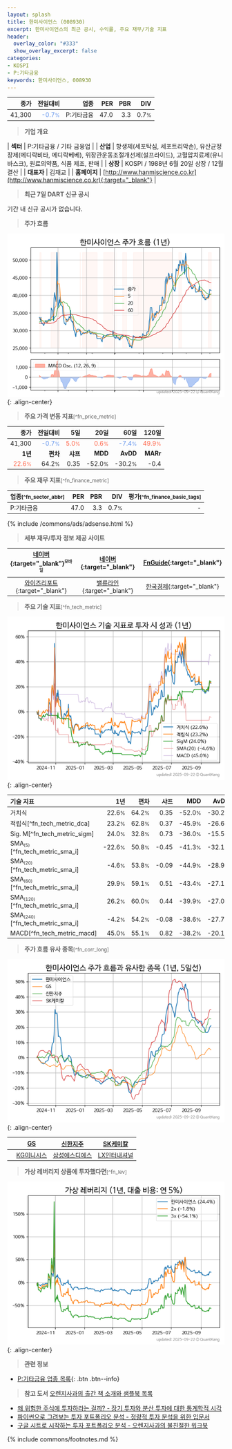 ```yaml
---
layout: splash
title: 한미사이언스 (008930)
excerpt: 한미사이언스의 최근 공시, 수익률, 주요 재무/기술 지표
header:
  overlay_color: "#333"
  show_overlay_excerpt: false
categories:
- KOSPI
- P:기타금융
keywords: 한미사이언스, 008930
---
```


| **종가** | **전일대비** | **업종** | **PER** | **PBR** | **DIV** |
| -------: | -----------: | -------: | ------: | ------: | ------: |
| 41,300 | <span style="color: cornflowerblue">-0.7<small>%</small></span> | P:기타금융 | 47.0 | 3.3 | 0.7<small>%</small> |

<!-- more -->


> **기업 개요**<a id="company"></a>

| <span style="white-space:nowrap;">**섹터**</span> | P:기타금융 / 기타 금융업 |
| <span style="white-space:nowrap;">**산업**</span> | 항생제(세포탁심, 세포트리악손), 유산균정장제(메디락비타, 메디락베베), 위장관운동조절개선제(설프라이드), 고혈압치료제(유니바스크), 원료의약품, 식품 제조, 판매 |
| <span style="white-space:nowrap;">**상장**</span> | KOSPI / 1988년 6월 20일 상장 / 12월 결산 |
| <span style="white-space:nowrap;">**대표자**</span> | 김재교 |
| <span style="white-space:nowrap;">**홈페이지**</span> | [http://www.hanmiscience.co.kr](http://www.hanmiscience.co.kr){:target="_blank"} |


> **최근 7일 DART 신규 공시**<a id="dart"></a>

기간 내 신규 공시가 없습니다.


> **주가 흐름**<a id="price"></a>

![008930](/stock/images/008930.png){: .align-center}


> **주요 가격 변동 지표**<small>[^fn_price_metric]</small>

| **종가** | **전일대비** | **5일** | **20일** | **60일** | **120일** |
| -------: | -----------: | ------: | -------: | -------: | --------: |
| 41,300 | <span style="color: cornflowerblue">-0.7<small>%</small></span> | <span style="color: tomato">5.0<small>%</small></span> | <span style="color: tomato">0.6<small>%</small></span> | <span style="color: cornflowerblue">-7.4<small>%</small></span> | <span style="color: tomato">49.9<small>%</small></span> |
| **1년** | **편차** | **샤프** | **MDD** | **AvDD** | **MARr** |
| <span style="color: tomato">22.6<small>%</small></span> | 64.2<small>%</small> | 0.35 | -52.0<small>%</small> | -30.2<small>%</small> | -0.4 |


> **주요 재무 지표**<small>[^fn_finance_metric]</small>

| **업종**<small>[^fn_sector_abbr]</small> | **PER** | **PBR** | **DIV** | **평가**<small>[^fn_finance_basic_tags]</small> |
| :--------------------------------------- | ------: | ------: | ------: | ----------------------------------------------: |
| P:기타금융 | 47.0 | 3.3 | 0.7<small>%</small> | - |



{% include /commons/ads/adsense.html %}

> **세부 재무/투자 정보 제공 사이트**

| [네이버](https://m.stock.naver.com/domestic/stock/008930/finance/summary){:target="_blank"}<sup><small>모바일</small></sup> | [네이버](https://finance.naver.com/item/coinfo.naver?code=008930){:target="_blank"} | [FnGuide](https://comp.fnguide.com/SVO2/ASP/SVD_Invest.asp?gicode=A008930&MenuYn=Y){:target="_blank"} |
| :---: | :---: | :---: |
| [와이즈리포트](https://comp.wisereport.co.kr/company/c1040001.aspx?cmp_cd=008930){:target="_blank"} | [밸류라인](https://www.valueline.co.kr/finance/summary/008930){:target="_blank"} | [한국경제](https://markets.hankyung.com/stock/008930/financial-summary){:target="_blank"} |


> **주요 기술 지표**<small>[^fn_tech_metric]</small>


![008930](/stock/images/008930_tech.png){: .align-center}

| **기술 지표** | **1년** | **편차** | **샤프** | **MDD** | **AvDD** |
| :------------ | ------: | -----------: | -------: | ------: | -------: |
| 거치식 | 22.6<small>%</small> | 64.2<small>%</small> | 0.35 | -52.0<small>%</small> | -30.2<small>%</small> |
| 적립식[^fn_tech_metric_dca] | 23.2<small>%</small> | 62.8<small>%</small> | 0.37 | -45.9<small>%</small> | -26.6<small>%</small> |
| Sig. M[^fn_tech_metric_sigm] | 24.0<small>%</small> | 32.8<small>%</small> | 0.73 | -36.0<small>%</small> | -15.5<small>%</small> |
| SMA<small><sub>(5)</sub></small>[^fn_tech_metric_sma_i] | -22.6<small>%</small> | 50.8<small>%</small> | -0.45 | -41.3<small>%</small> | -32.1<small>%</small> |
| SMA<small><sub>(20)</sub></small>[^fn_tech_metric_sma_i] | -4.6<small>%</small> | 53.8<small>%</small> | -0.09 | -44.9<small>%</small> | -28.9<small>%</small> |
| SMA<small><sub>(60)</sub></small>[^fn_tech_metric_sma_i] | 29.9<small>%</small> | 59.1<small>%</small> | 0.51 | -43.4<small>%</small> | -27.1<small>%</small> |
| SMA<small><sub>(120)</sub></small>[^fn_tech_metric_sma_i] | 26.2<small>%</small> | 60.0<small>%</small> | 0.44 | -39.9<small>%</small> | -27.0<small>%</small> |
| SMA<small><sub>(240)</sub></small>[^fn_tech_metric_sma_i] | -4.2<small>%</small> | 54.2<small>%</small> | -0.08 | -38.6<small>%</small> | -27.7<small>%</small> |
| MACD[^fn_tech_metric_macd] | 45.0<small>%</small> | 55.1<small>%</small> | 0.82 | -38.2<small>%</small> | -20.1<small>%</small> |


> **주가 흐름 유사 종목**<a id="corr"></a><small>[^fn_corr_long]</small>

![008930](/stock/images/008930_corr.png){: .align-center}

|       | [GS](/078930/) | [신한지주](/055550/) | [SK케미칼](/285130/) |
| :---: | :------------------------------------: | :------------------------------------: | :------------------------------------: |
|       | [KG이니시스](/035600/) | [삼성에스디에스](/018260/) | [LX인터내셔널](/001120/) |


> **가상 레버리지 상품에 투자했다면**<a id="2x"></a><small>[^fn_lev]</small>

![008930](/stock/images/008930_2x.png){: .align-center}


> **관련 정보**

- [P:기타금융 업종 목록](/stats/sector/kospi_업종_기타금융_종목/){: .btn .btn--info}

> **참고 도서** [오렌지사과의 출간 책 소개와 샘플북 목록](https://kongdori.tistory.com/691)

- [왜 위험한 주식에 투자하라는 걸까? - 장기 투자와 분산 투자에 대한 통계학적 시각](https://kongdori.tistory.com/421)
- [파이썬으로 그려보는 투자 포트폴리오 분석  - 정량적 투자 분석을 위한 입문서](https://kongdori.tistory.com/643)
- [구글 시트로 시작하는 투자 포트폴리오 분석 - 오렌지사과의 불친절한 워크북](https://kongdori.tistory.com/449)


{% include commons/footnotes.md %}